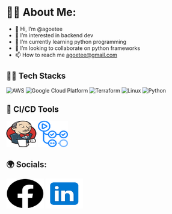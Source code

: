 # :construction_worker_man: About Me:

- 👋 Hi, I’m @agoetee
- 👀 I’m interested in backend dev
- 🌱 I’m currently learning python programming
- 💞️ I’m looking to collaborate on python frameworks
- 📫 How to reach me agoetee@gmail.com

## :man_technologist: Tech Stacks
<!-- <img width="100px" height="50px" src="./assets/amazonaws.svg" /> -->

![AWS](https://img.shields.io/badge/AWS-Amazon%20Web%20Services-orange?logo=amazon-aws&style=for-the-badge)
![Google Cloud Platform](https://img.shields.io/badge/GCP-Google%20Cloud%20Platform-blue?logo=google-cloud&style=for-the-badge)
![Terraform](https://img.shields.io/badge/Terraform-Infrastructure%20as%20Code-blueviolet?logo=terraform&style=for-the-badge)
![Linux](https://img.shields.io/badge/Linux-Open%20Source-green?logo=linux&style=for-the-badge)
![Python](https://img.shields.io/badge/Python-Programming%20Language-yellow?logo=python&style=for-the-badge)

## :repeat:  CI/CD Tools

<img src="/assets/jenkins-icon.svg" alt="Jenkins" width="80" height="70"> <img src="/assets/github-actions.png" alt="Github Actions" width="80" height="70">


<!-- ![Static Badge](https://img.shields.io/badge/build-passing-brightgreen)

![Dynamic JSON Badge](https://img.shields.io/badge/dynamic/json) -->
## :earth_africa:  Socials:
<img src="/assets/facebook.svg" alt="facebook Icon" width="100" height="80"> <img src="/assets/icons8-linkedin-96.svg" alt="facebook Icon" width="100" height="80">


